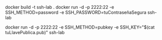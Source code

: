 docker build -t ssh-lab .
docker run -d -p 2222:22 -e SSH_METHOD=password -e SSH_PASSWORD=tuContraseñaSegura ssh-lab

docker run -d -p 2222:22 -e SSH_METHOD=pubkey -e SSH_KEY="$(cat tuLlavePublica.pub)" ssh-lab
